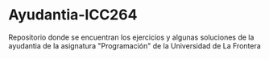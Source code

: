 # Ayudantia-ICC264
Repositorio donde se encuentran los ejercicios y algunas soluciones de la ayudantia de la asignatura "Programación" de la Universidad de La Frontera
